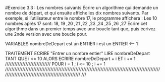 #Exercice 3.3 : Les nombres suivants
Écrire un algorithme qui demande un nombre de départ, et qui ensuite affiche les dix nombres
suivants.
Par exemple, si l’utilisateur entre le nombre 17, le programme affichera :
Les 10 nombres après 17 sont: 18, 19 ,20 ,21 ,22 ,23 ,24 ,25 ,26 ,27
Écrire cet algorithme dans un premier temps avec une boucle tant que, puis écrivez une 2nde version
avec une boucle pour.

VARIABLES
nombreDeDepart est un ENTIER
i est un ENTIER <-- 1

TRAITEMENT
ECRIRE "Entrer un nombre entier"
LIRE nombreDeDepart
TANT QUE i <= 10
ALORS
ECRIRE nombreDeDepart + i
ET i += 1
/////////////////////////////
POUR i = 1 ; i <= 10 ; i += 1
///////////////////////////////////////////////////////////////////////////////////////////////////////////////////////////////////////////////////
///